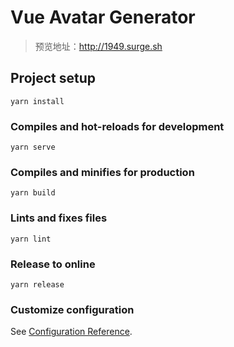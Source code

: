 # Vue Avatar Generator

> 预览地址：http://1949.surge.sh

## Project setup
```
yarn install
```

### Compiles and hot-reloads for development
```
yarn serve
```

### Compiles and minifies for production
```
yarn build
```

### Lints and fixes files
```
yarn lint
```

### Release to online
```
yarn release
```

### Customize configuration
See [Configuration Reference](https://cli.vuejs.org/config/).
